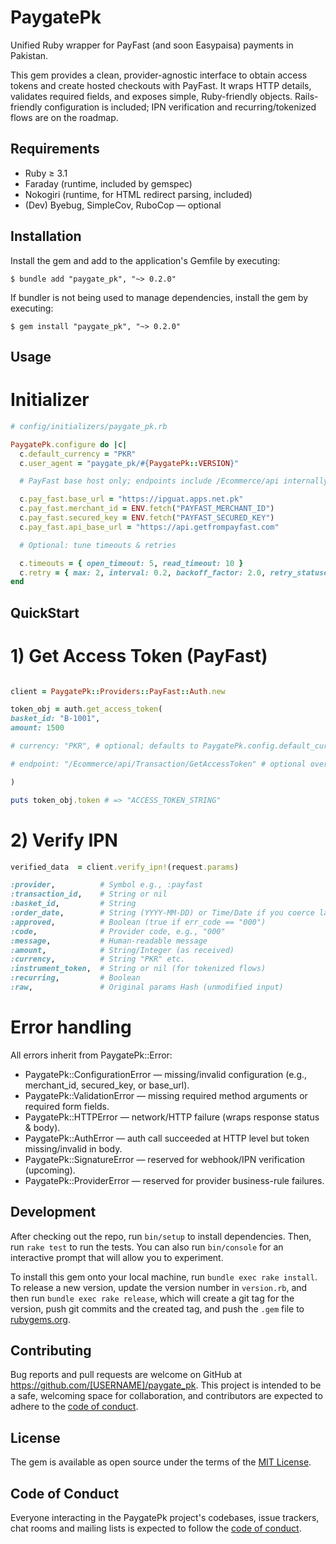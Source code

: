 # PaygatePk

Unified Ruby wrapper for PayFast (and soon Easypaisa) payments in Pakistan.

This gem provides a clean, provider-agnostic interface to obtain access tokens and create hosted checkouts with PayFast. It wraps HTTP details, validates required fields, and exposes simple, Ruby-friendly objects. Rails-friendly configuration is included; IPN verification and recurring/tokenized flows are on the roadmap.

## Requirements

- Ruby ≥ 3.1
- Faraday (runtime, included by gemspec)
- Nokogiri (runtime, for HTML redirect parsing, included)
- (Dev) Byebug, SimpleCov, RuboCop — optional

## Installation

Install the gem and add to the application's Gemfile by executing:

    $ bundle add "paygate_pk", "~> 0.2.0"

If bundler is not being used to manage dependencies, install the gem by executing:

    $ gem install "paygate_pk", "~> 0.2.0"

## Usage

# Initializer

```ruby
# config/initializers/paygate_pk.rb

PaygatePk.configure do |c|
  c.default_currency = "PKR"
  c.user_agent = "paygate_pk/#{PaygatePk::VERSION}"

  # PayFast base host only; endpoints include /Ecommerce/api internally

  c.pay_fast.base_url = "https://ipguat.apps.net.pk"
  c.pay_fast.merchant_id = ENV.fetch("PAYFAST_MERCHANT_ID")
  c.pay_fast.secured_key = ENV.fetch("PAYFAST_SECURED_KEY")
  c.pay_fast.api_base_url = "https://api.getfrompayfast.com"

  # Optional: tune timeouts & retries

  c.timeouts = { open_timeout: 5, read_timeout: 10 }
  c.retry = { max: 2, interval: 0.2, backoff_factor: 2.0, retry_statuses: [429, 500, 502, 503, 504] }
end
```

## QuickStart

# 1) Get Access Token (PayFast)

```ruby

client = PaygatePk::Providers::PayFast::Auth.new

token_obj = auth.get_access_token(
basket_id: "B-1001",
amount: 1500

# currency: "PKR", # optional; defaults to PaygatePk.config.default_currency

# endpoint: "/Ecommerce/api/Transaction/GetAccessToken" # optional override

)

puts token_obj.token # => "ACCESS_TOKEN_STRING"

```

# 2) Verify IPN

```ruby
verified_data  = client.verify_ipn!(request.params)

:provider,          # Symbol e.g., :payfast
:transaction_id,    # String or nil
:basket_id,         # String
:order_date,        # String (YYYY-MM-DD) or Time/Date if you coerce later
:approved,          # Boolean (true if err_code == "000")
:code,              # Provider code, e.g., "000"
:message,           # Human-readable message
:amount,            # String/Integer (as received)
:currency,          # String "PKR" etc.
:instrument_token,  # String or nil (for tokenized flows)
:recurring,         # Boolean
:raw,               # Original params Hash (unmodified input)

```

# Error handling

All errors inherit from PaygatePk::Error:

- PaygatePk::ConfigurationError — missing/invalid configuration (e.g., merchant_id, secured_key, or base_url).
- PaygatePk::ValidationError — missing required method arguments or required form fields.
- PaygatePk::HTTPError — network/HTTP failure (wraps response status & body).
- PaygatePk::AuthError — auth call succeeded at HTTP level but token missing/invalid in body.
- PaygatePk::SignatureError — reserved for webhook/IPN verification (upcoming).
- PaygatePk::ProviderError — reserved for provider business-rule failures.

## Development

After checking out the repo, run `bin/setup` to install dependencies. Then, run `rake test` to run the tests. You can also run `bin/console` for an interactive prompt that will allow you to experiment.

To install this gem onto your local machine, run `bundle exec rake install`. To release a new version, update the version number in `version.rb`, and then run `bundle exec rake release`, which will create a git tag for the version, push git commits and the created tag, and push the `.gem` file to [rubygems.org](https://rubygems.org).

## Contributing

Bug reports and pull requests are welcome on GitHub at https://github.com/[USERNAME]/paygate_pk. This project is intended to be a safe, welcoming space for collaboration, and contributors are expected to adhere to the [code of conduct](https://github.com/[USERNAME]/paygate_pk/blob/master/CODE_OF_CONDUCT.md).

## License

The gem is available as open source under the terms of the [MIT License](https://opensource.org/licenses/MIT).

## Code of Conduct

Everyone interacting in the PaygatePk project's codebases, issue trackers, chat rooms and mailing lists is expected to follow the [code of conduct](https://github.com/[USERNAME]/paygate_pk/blob/master/CODE_OF_CONDUCT.md).

